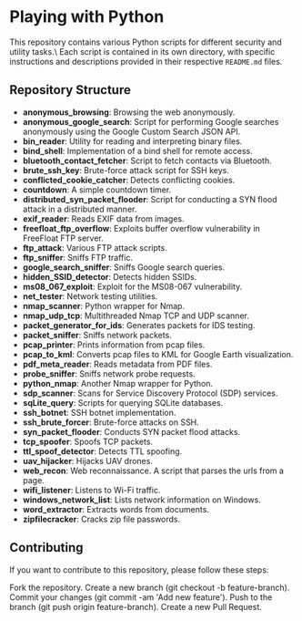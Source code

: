 # Playing with Python

This repository contains various Python scripts for different security and utility tasks.\ 
Each script is contained in its own directory, with specific instructions and descriptions provided in their respective `README.md` files.

## Repository Structure

- **anonymous_browsing**: Browsing the web anonymously.
- **anonymous_google_search**: Script for performing Google searches anonymously using the Google Custom Search JSON API.
- **bin_reader**: Utility for reading and interpreting binary files.
- **bind_shell**: Implementation of a bind shell for remote access.
- **bluetooth_contact_fetcher**: Script to fetch contacts via Bluetooth.
- **brute_ssh_key**: Brute-force attack script for SSH keys.
- **conflicted_cookie_catcher**: Detects conflicting cookies.
- **countdown**: A simple countdown timer.
- **distributed_syn_packet_flooder**: Script for conducting a SYN flood attack in a distributed manner.
- **exif_reader**: Reads EXIF data from images.
- **freefloat_ftp_overflow**: Exploits buffer overflow vulnerability in FreeFloat FTP server.
- **ftp_attack**: Various FTP attack scripts.
- **ftp_sniffer**: Sniffs FTP traffic.
- **google_search_sniffer**: Sniffs Google search queries.
- **hidden_SSID_detector**: Detects hidden SSIDs.
- **ms08_067_exploit**: Exploit for the MS08-067 vulnerability.
- **net_tester**: Network testing utilities.
- **nmap_scanner**: Python wrapper for Nmap.
- **nmap_udp_tcp**: Multithreaded Nmap TCP and UDP scanner.
- **packet_generator_for_ids**: Generates packets for IDS testing.
- **packet_sniffer**: Sniffs network packets.
- **pcap_printer**: Prints information from pcap files.
- **pcap_to_kml**: Converts pcap files to KML for Google Earth visualization.
- **pdf_meta_reader**: Reads metadata from PDF files.
- **probe_sniffer**: Sniffs network probe requests.
- **python_nmap**: Another Nmap wrapper for Python.
- **sdp_scanner**: Scans for Service Discovery Protocol (SDP) services.
- **sqLite_query**: Scripts for querying SQLite databases.
- **ssh_botnet**: SSH botnet implementation.
- **ssh_brute_forcer**: Brute-force attacks on SSH.
- **syn_packet_flooder**: Conducts SYN packet flood attacks.
- **tcp_spoofer**: Spoofs TCP packets.
- **ttl_spoof_detector**: Detects TTL spoofing.
- **uav_hijacker**: Hijacks UAV drones.
- **web_recon**: Web reconnaissance. A script that parses the urls from a page.
- **wifi_listener**: Listens to Wi-Fi traffic.
- **windows_network_list**: Lists network information on Windows.
- **word_extractor**: Extracts words from documents.
- **zipfilecracker**: Cracks zip file passwords.


## Contributing
If you want to contribute to this repository, please follow these steps:

Fork the repository.
Create a new branch (git checkout -b feature-branch).
Commit your changes (git commit -am 'Add new feature').
Push to the branch (git push origin feature-branch).
Create a new Pull Request.

